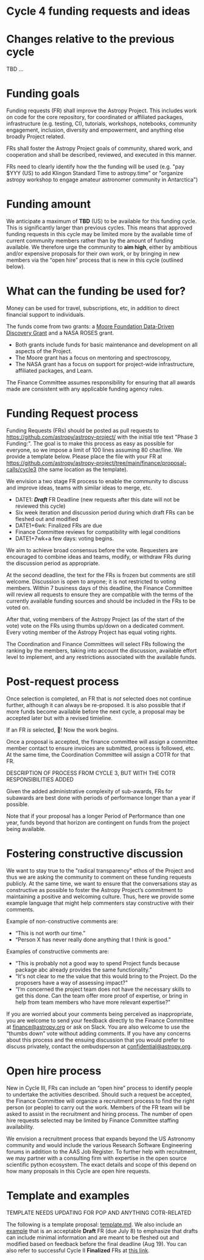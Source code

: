 # Cycle 4 funding requests and ideas


# Changes relative to the previous cycle

TBD ...


# Funding goals

Funding requests (FR) shall improve the Astropy Project. This includes work on code for the core repository, for coordinated or affiliated packages, infrastructure (e.g. testing, CI), tutorials, workshops, notebooks, community engagement, inclusion, diversity and empowerment, and anything else broadly Project related.

FRs shall foster the Astropy Project goals of community, shared work, and cooperation and shall be described, reviewed, and executed in this manner.

FRs need to clearly identify how the the funding will be used (e.g. "pay $YYY (US) to add Klingon Standard Time to astropy.time" or "organize astropy workshop to engage amateur astronomer community in Antarctica")


# Funding amount

We anticipate a maximum of **TBD** (US) to be available for this funding cycle. This is significantly larger than previous cycles. This means that approved funding requests in this cycle may be limited more by the available time of current community members rather than by the amount of funding available.  We therefore urge the community to **aim high**, either by ambitious and/or expensive proposals for their own work, or by bringing in new members via the “open hire” process that is new in this cycle (outlined below).


# What can the funding be used for?

Money can be used for travel, subscriptions, etc, in addition to direct financial support to  individuals.

The funds come from two grants: a [Moore Foundation Data-Driven Discovery Grant](https://www.moore.org/grant-detail?grantId=GBMF8435) and a NASA ROSES grant.

* Both grants include funds for basic maintenance and development on all aspects of the Project. 
* The Moore grant has a focus on mentoring and spectroscopy, 
* The NASA grant has a focus on support for project-wide infrastructure, affiliated packages, and Learn.

The Finance Committee assumes responsibility for ensuring that all awards made are consistent with any applicable funding agency rules.


# Funding Request process

Funding Requests (FRs) should be posted as pull requests to https://github.com/astropy/astropy-project/ with the initial title text "Phase 3 Funding:". The goal is to make this process as easy as possible for everyone, so we impose a limit of 100 lines assuming 80 char/line. We provide a template below. Please place the file with your FR at https://github.com/astropy/astropy-project/tree/main/finance/proposal-calls/cycle3 (the same location as the template).

We envision a two stage FR process to enable the community to discuss and improve ideas, teams with similar ideas to merge, etc.



* DATE1: **_Draft_** FR Deadline (new requests after this date will not be reviewed this cycle)
* Six week iteration and discussion period during which draft FRs can be fleshed out and modified
* DATE1+6wk: Finalized FRs are due
* Finance Committee reviews for compatibility with legal conditions
* DATE1+7wk+a few days: voting begins.

We aim to achieve broad consensus before the vote. Requesters are encouraged to combine ideas and teams, modify, or withdraw FRs during the discussion period as appropriate.

At the second deadline, the text for the FRs is frozen but comments are still welcome. Discussion is open to anyone; it is not restricted to voting members. Within 7 business days of this deadline, the Finance Committee will review all requests to ensure they are compatible with the terms of the currently available funding sources and should be included in the FRs to be voted on.

After that, voting members of the Astropy Project (as of the start of the vote) vote on the FRs using thumbs up/down on a dedicated comment.  Every voting member of the Astropy Project has equal voting rights.

The Coordination and Finance Committees will select FRs following the ranking by the members, taking into account the discussion, available effort level to implement, and any restrictions associated with the available funds.

# Post-request process

Once selection is completed, an FR that is *not* selected does not continue further, although it can always be re-proposed.  It is also possible that if more funds become available before the next cycle, a proposal may be accepted later but with a revised timieline.

If an FR *is* selected, 🎉! Now the work begins. 

Once a proposal is accepted, the finance committee will assign a committee member contact to ensure invoices are submitted, process is followed, etc.  At the same time, the Coordination Committee will assign a COTR for that FR.  

DESCRIPTION OF PROCESS FROM CYCLE 3, BUT WITH THE COTR RESPONSIBILITIES ADDED

Given the added administrative complexity of sub-awards, FRs for subawards are best done with periods of performance longer than a year if possible.

Note that if your proposal has a longer Period of Performance than one year, funds beyond that horizon are contingent on funds from the project being available.


# Fostering constructive discussion

We want to stay true to the "radical transparency" ethos of the Project and thus we are asking the community to comment on these funding requests publicly. At the same time, we want to ensure that the conversations stay as constructive as possible to foster the Astropy Project’s commitment to maintaining a positive and welcoming culture. Thus, here we provide some example language that might help commenters stay constructive with their comments.

Example of non-constructive comments are:

* “This is not worth our time.”
* “Person X has never really done anything that I think is good.”

Examples of constructive comments are:



* “This is probably not a good way to spend Project funds because package abc already provides the same functionality.”
* “It's not clear to me the value that this would bring to the Project. Do the proposers have a way of assessing impact?"
* “I’m concerned the project team does not have the necessary skills to get this done. Can the team offer more proof of expertise, or bring in help from team members who have more relevant expertise?"

If you are worried about your comments being perceived as inappropriate, you are welcome to send your feedback directly to the Finance Committee at finance@astropy.org or ask on Slack. You are also welcome to use the “thumbs down” vote without adding comments. If you have any concerns about this process and the ensuing discussion that you would prefer to discuss privately, contact the ombudsperson at confidential@astropy.org.


# Open hire process

New in Cycle III, FRs can include an “open hire” process to identify people to undertake the activities described. Should such a request be accepted, the Finance Committee will organize a recruitment process to find the right person (or people) to carry out the work. Members of the FR team will be asked to assist in the recruitment and hiring process. The number of open hire requests selected may be limited by Finance Committee staffing availability.

We envision a recruitment process that expands beyond the US Astronomy community and would include the various Research Software Engineering forums in addition to the AAS Job Register. To further help with recruitment, we may partner with a consulting firm with expertise in the open source scientific python ecosystem. The exact details and scope of this depend on how many proposals in this Cycle are open hire requests.


# Template and examples

TEMPLATE NEEDS UPDATING FOR POP AND ANYTHING COTR-RELATED

The following is a template proposal: [template.md](template.md). We also include an [example](example_draft_FR.md) that is an acceptable **Draft** FR (due July 8) to emphasize that drafts can include minimal information and are meant to be fleshed out and modified based on feedback before the final deadline (Aug 19). You can also refer to successful Cycle II **Finalized** FRs at [this link](https://github.com/astropy/astropy-project/tree/main/finance/proposal-calls/2021-proposal).

